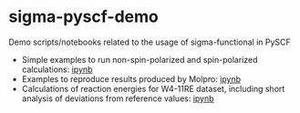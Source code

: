 # sigma-pyscf-demo

Demo scripts/notebooks related to the usage of sigma-functional in PySCF

- Simple examples to run non-spin-polarized and spin-polarized calculations: [ipynb](https://github.com/EgorTrushin/sigma-pyscf-demo/blob/main/examples.ipynb)
- Examples to reproduce results produced by Molpro: [ipynb](https://github.com/EgorTrushin/sigma-pyscf-demo/blob/main/reproduce_molpro.ipynb)
- Calculations of reaction energies for W4-11RE dataset, including short analysis of deviations from reference values: [ipynb](https://github.com/EgorTrushin/sigma-pyscf-demo/blob/main/W4_11RE.ipynb)
